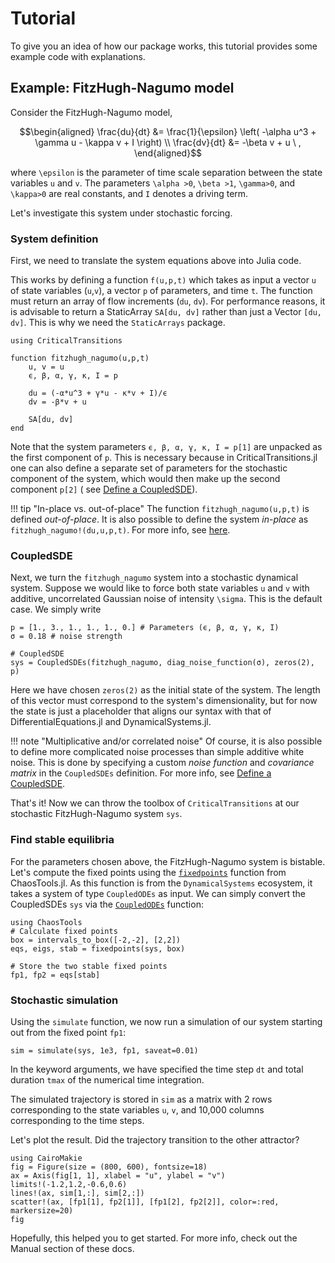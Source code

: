 # Tutorial

To give you an idea of how our package works, this tutorial provides some example code with explanations.

## Example: FitzHugh-Nagumo model
Consider the FitzHugh-Nagumo model,

```math
\begin{aligned}
\frac{du}{dt} &= \frac{1}{\epsilon} \left( -\alpha u^3 + \gamma u - \kappa v + I \right) \\
\frac{dv}{dt} &= -\beta v + u \ ,
\end{aligned}
```

where ``\epsilon`` is the parameter of time scale separation between the state variables ``u`` and ``v``. The parameters ``\alpha >0``, ``\beta >1``, ``\gamma>0``, and ``\kappa>0`` are real constants, and ``I`` denotes a driving term.

Let's investigate this system under stochastic forcing.

### System definition
First, we need to translate the system equations above into Julia code.

This works by defining a function `f(u,p,t)` which takes as input a vector `u` of state variables (``u``,``v``), a vector `p` of parameters, and time `t`. The function must return an array of flow increments (``du``, ``dv``). For performance reasons, it is advisable to return a StaticArray `SA[du, dv]` rather than just a Vector `[du, dv]`. This is why we need the `StaticArrays` package.

```@example MAIN
using CriticalTransitions

function fitzhugh_nagumo(u,p,t)
    u, v = u
    ϵ, β, α, γ, κ, I = p

    du = (-α*u^3 + γ*u - κ*v + I)/ϵ
    dv = -β*v + u

    SA[du, dv]
end
```

Note that the system parameters `ϵ, β, α, γ, κ, I = p[1]` are unpacked as the first component of `p`. This is necessary because in CriticalTransitions.jl one can also define a separate set of parameters for the stochastic component of the system, which would then make up the second component `p[2]` ( see [Define a CoupledSDE](@ref)).

!!! tip "In-place vs. out-of-place"
    The function `fitzhugh_nagumo(u,p,t)` is defined *out-of-place*. It is also possible to define the system *in-place* as `fitzhugh_nagumo!(du,u,p,t)`. For more info, see [here](https://diffeq.sciml.ai/stable/types/ode_types/).

### CoupledSDE

Next, we turn the `fitzhugh_nagumo` system into a stochastic dynamical system. Suppose we would like to force both state variables ``u`` and ``v`` with additive, uncorrelated Gaussian noise of intensity ``\sigma``. This is the default case. We simply write

```@example MAIN
p = [1., 3., 1., 1., 1., 0.] # Parameters (ϵ, β, α, γ, κ, I)
σ = 0.18 # noise strength

# CoupledSDE
sys = CoupledSDEs(fitzhugh_nagumo, diag_noise_function(σ), zeros(2), p)
```
Here we have chosen `zeros(2)` as the initial state of the system. The length of this vector must correspond to the system's dimensionality, but for now the state is just a placeholder that aligns our syntax with that of DifferentialEquations.jl and DynamicalSystems.jl.

!!! note "Multiplicative and/or correlated noise"
    Of course, it is also possible to define more complicated noise processes than simple additive white noise. This is done by specifying a custom *noise function* and *covariance matrix* in the `CoupledSDEs` definition. For more info, see [Define a CoupledSDE](@ref).

That's it! Now we can throw the toolbox of `CriticalTransitions` at our stochastic FitzHugh-Nagumo system `sys`.

### Find stable equilibria
For the parameters chosen above, the FitzHugh-Nagumo system is bistable. Let's compute the fixed points using the [`fixedpoints`](https://juliadynamics.github.io/DynamicalSystemsDocs.jl/chaostools/stable/periodicity/#ChaosTools.fixedpoints) function from ChaosTools.jl. As this function is from the `DynamicalSystems` ecosystem, it takes a system of type `CoupledODEs` as input. We can simply convert the CoupledSDEs `sys` via the [`CoupledODEs`](@ref) function:

```@example MAIN
using ChaosTools
# Calculate fixed points
box = intervals_to_box([-2,-2], [2,2])
eqs, eigs, stab = fixedpoints(sys, box)

# Store the two stable fixed points
fp1, fp2 = eqs[stab]
```

### Stochastic simulation
Using the `simulate` function, we now run a simulation of our system starting out from the fixed point `fp1`:

```@example MAIN
sim = simulate(sys, 1e3, fp1, saveat=0.01)
```

In the keyword arguments, we have specified the time step `dt` and total duration `tmax` of the numerical time integration.

The simulated trajectory is stored in `sim` as a matrix with 2 rows corresponding to the state variables ``u``, ``v``, and 10,000 columns corresponding to the time steps.

Let's plot the result. Did the trajectory transition to the other attractor?

```@example MAIN
using CairoMakie
fig = Figure(size = (800, 600), fontsize=18)
ax = Axis(fig[1, 1], xlabel = "u", ylabel = "v")
limits!(-1.2,1.2,-0.6,0.6)
lines!(ax, sim[1,:], sim[2,:])
scatter!(ax, [fp1[1], fp2[1]], [fp1[2], fp2[2]], color=:red, markersize=20)
fig
```

Hopefully, this helped you to get started. For more info, check out the Manual section of these docs.